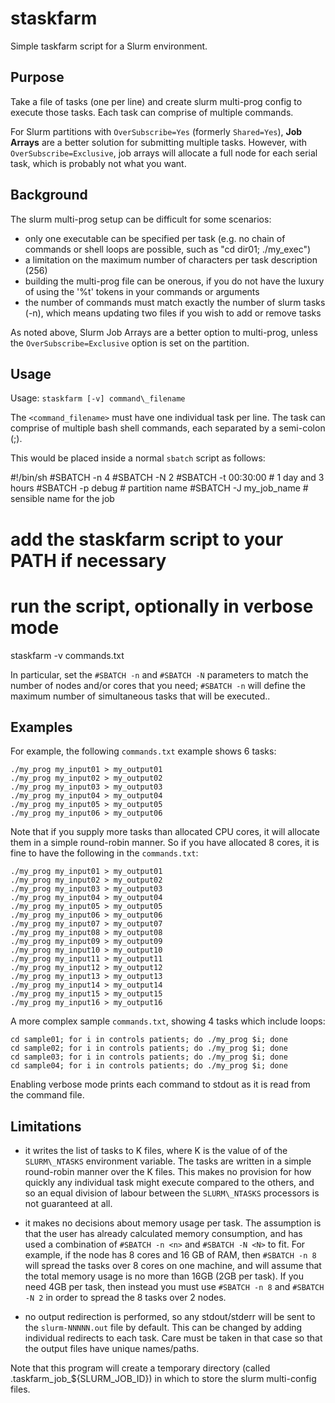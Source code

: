 # staskfarm

Simple taskfarm script for a Slurm environment.

## Purpose

Take a file of tasks (one per line) and create slurm multi-prog
config to execute those tasks. Each task can comprise of multiple commands.

For Slurm partitions with `OverSubscribe=Yes` (formerly `Shared=Yes`),
**Job Arrays** are a better solution for submitting multiple tasks. However, with
`OverSubscribe=Exclusive`, job arrays will allocate a full node for each serial
task, which is probably not what you want.

## Background

The slurm multi-prog setup can be difficult for some
scenarios:

* only one executable can be specified per task (e.g. no chain of commands
  or shell loops are possible, such as "cd dir01; ./my\_exec")
* a limitation on the maximum number of characters per task description (256)
* building the multi-prog file can be onerous, if you do not have the
  luxury of using the '%t' tokens in your commands or arguments
* the number of commands must match exactly the number of slurm tasks (-n),
  which means updating two files if you wish to add or remove tasks

As noted above, Slurm Job Arrays are a better option to multi-prog, unless
the `OverSubscribe=Exclusive` option is set on the partition.

## Usage

Usage: `staskfarm [-v] command\_filename`

The `<command_filename>` must have one individual task per
line. The task can comprise of multiple bash shell commands,
each separated by a semi-colon (;).

This would be placed inside a normal `sbatch` script as follows:

  #!/bin/sh
  #SBATCH -n 4
  #SBATCH -N 2
  #SBATCH -t 00:30:00     # 1 day and 3 hours
  #SBATCH -p debug        # partition name
  #SBATCH -J my\_job\_name  # sensible name for the job

  # add the staskfarm script to your PATH if necessary
  # run the script, optionally in verbose mode
  staskfarm -v commands.txt

In particular, set the `#SBATCH -n` and `#SBATCH -N` parameters to match
the number of nodes and/or cores that you need; `#SBATCH -n` will define
the maximum number of simultaneous tasks that will be executed..

## Examples

For example, the following `commands.txt` example shows 6 tasks:

    ./my_prog my_input01 > my_output01
    ./my_prog my_input02 > my_output02
    ./my_prog my_input03 > my_output03
    ./my_prog my_input04 > my_output04
    ./my_prog my_input05 > my_output05
    ./my_prog my_input06 > my_output06

Note that if you supply more tasks than allocated CPU cores, it
will allocate them in a simple round-robin manner. So if you have
allocated 8 cores, it is fine to have the following in the `commands.txt`:

    ./my_prog my_input01 > my_output01
    ./my_prog my_input02 > my_output02
    ./my_prog my_input03 > my_output03
    ./my_prog my_input04 > my_output04
    ./my_prog my_input05 > my_output05
    ./my_prog my_input06 > my_output06
    ./my_prog my_input07 > my_output07
    ./my_prog my_input08 > my_output08
    ./my_prog my_input09 > my_output09
    ./my_prog my_input10 > my_output10
    ./my_prog my_input11 > my_output11
    ./my_prog my_input12 > my_output12
    ./my_prog my_input13 > my_output13
    ./my_prog my_input14 > my_output14
    ./my_prog my_input15 > my_output15
    ./my_prog my_input16 > my_output16

A more complex sample `commands.txt`, showing 4 tasks which include loops:

    cd sample01; for i in controls patients; do ./my_prog $i; done
    cd sample02; for i in controls patients; do ./my_prog $i; done
    cd sample03; for i in controls patients; do ./my_prog $i; done
    cd sample04; for i in controls patients; do ./my_prog $i; done

Enabling verbose mode prints each command to stdout as it is
read from the command file.

## Limitations

* it writes the list of tasks to K files, where K is the value of
  of the `SLURM\_NTASKS` environment variable. The tasks are written
  in a simple round-robin manner over the K files. This makes no
  provision for how quickly any individual task might execute
  compared to the others, and so an equal division of labour
  between the `SLURM\_NTASKS` processors is not guaranteed at all.

* it makes no decisions about memory usage per task. The
  assumption is that the user has already calculated memory
  consumption, and has used a combination of `#SBATCH -n <n>`
  and `#SBATCH -N <N>` to fit. For example, if the node has 8
  cores and 16 GB of RAM, then `#SBATCH -n 8` will spread the
  tasks over 8 cores on one machine, and will assume that the
  total memory usage is no more than 16GB (2GB per task). If you
  need 4GB per task, then instead you must use `#SBATCH -n 8`
  and `#SBATCH -N 2` in order to spread the 8 tasks
  over 2 nodes.

* no output redirection is performed, so any stdout/stderr will
  be sent to the `slurm-NNNNN.out` file by default. This can
  be changed by adding individual redirects to each task.
  Care must be taken in that case so that the output files
  have unique names/paths.

Note that this program will create a temporary directory
(called .taskfarm\_job\_${SLURM\_JOB\_ID}) in which to store
the slurm multi-config files.

